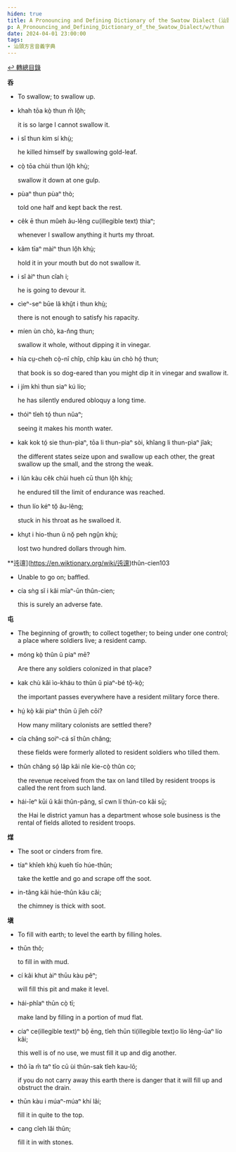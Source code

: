 ```yaml
---
hiden: true
title: A Pronouncing and Defining Dictionary of the Swatow Dialect (汕頭方言音義字典) / thun
p: A_Pronouncing_and_Defining_Dictionary_of_the_Swatow_Dialect/w/thun
date: 2024-04-01 23:00:00
tags: 
- 汕頭方言音義字典
---
```


[↩️ 轉總目錄](/A_Pronouncing_and_Defining_Dictionary_of_the_Swatow_Dialect)


**呑**
- To swallow; to swallow up.

- khah tōa kò̤ thun m̄ lô̤h;

  it is so large I cannot swallow it.

- i sĭ thun kim sí khṳ̀;

  he killed himself by swallowing gold-leaf.

- cò̤ tōa chùi thun lô̤h khṳ̀;

  swallow it down at one gulp.

- pùaⁿ thun pùaⁿ thò;

  told one half and kept back the rest.

- cêk ē thun mûeh âu-lêng cu(illegible text) thìaⁿ;

  whenever I swallow anything it hurts my throat.

- kâm tīaⁿ màiⁿ thun lô̤h khṳ̀;

  hold it in your mouth but do not swallow it.

- i sĭ àiⁿ thun cîah i;

  he is going to devour it.

- cìeⁿ-seⁿ būe lă khṳ̂t i thun khṳ̀;

  there is not enough to satisfy his rapacity.

- míen ùn chò, ka-n̂ng thun;

  swallow it whole, without dipping it in vinegar.

- hía cṳ-cheh cò̤-nî chîp, chîp kàu ùn chò hó̤ thun;

  that book is so dog-eared than you might dip it in vinegar and swallow it.

- i jím khì thun siaⁿ kú lío;

  he has silently endured obloquy a long time.

- thóiⁿ tîeh tó̤ thun nŭaⁿ;

  seeing it makes his month water.

- kak kok tó̤ sie thun-pìaⁿ, tōa li thun-pìaⁿ sòi, khîang li thun-pìaⁿ jîak;

  the different states seize upon and swallow up each other, the great swallow up the small, and the strong the weak.

- i lún kàu cêk chùi hueh cū thun lô̤h khṳ̀;

  he endured till the limit of endurance was reached.

- thun lío kéⁿ tŏ̤ âu-lêng;

  stuck in his throat as he swalloed it.

- khṳt i hio-thun ŭ nŏ̤ peh ngṳ̂n khṳ̀;

  lost two hundred dollars through him.

**迍邅](https://en.wiktionary.org/wiki/迍邅)thûn-cien103
- Unable to go on; baffled.

- cía sǹg sĭ i kâi mīaⁿ-ūn thûn-cien;

  this is surely an adverse fate.

**屯**
- The beginning of growth; to collect together; to being under one control; a place where soldiers live; a resident camp.

- móng kò̤ thûn ŭ piaⁿ mē?

  Are there any soldiers colonized in that place?

- kak chù kâi ìo-kháu to thûn ŭ piaⁿ-bé tŏ̤-kò̤;

  the important passes everywhere have a resident military force there.

- hṳ́ kò̤ kâi piaⁿ thûn ŭ jîeh cōi?

  How many military colonists are settled there?

- cía châng soiⁿ-cá sĭ thûn châng;

  these fields were formerly alloted to resident soldiers who tilled them.

- thûn châng só̤ lâp kâi nîe kìe-cò̤ thûn co;

  the revenue received from the tax on land tilled by resident troops is called the rent from such land.

- hái-îeⁿ kūi ŭ kâi thûn-pâng, sĭ cwn lí thún-co kâi sṳ̄;

  the Hai Ie district yamun has a department whose sole business is the rental of fields alloted to resident troops.

**煤**
- The soot or cinders from fire.

- tíaⁿ khîeh khṳ̀ kueh tīo húe-thûn;

  take the kettle and go and scrape off the soot.

- in-tâng kâi húe-thûn kău căi;

  the chimney is thick with soot.

**塡**
- To fill with earth; to level the earth by filling holes.

- thūn thô;

  to fill in with mud.

- cí kâi khut àiⁿ thūu kàu pêⁿ;

  will fill this pit and make it level.

- hái-phîaⁿ thūn cò̤ tī;

  make land by filling in a portion of mud flat.

- cíaⁿ ce(illegible text)ⁿ bô̤ ēng, tîeh thūn ti(illegible text)o lío lêng-ūaⁿ lío kâi;

  this well is of no use, we must fill it up and dig another.

- thô īa m̄ taⁿ tīo cū ùi thūn-sak tîeh kau-lō;

  if you do not carry away this earth there is danger that it will fill up and obstruct the drain.

- thūn kàu i múaⁿ-múaⁿ khí lâi;

  fill it in quite to the top.

- cang cîeh lâi thūn;

  fill it in with stones.